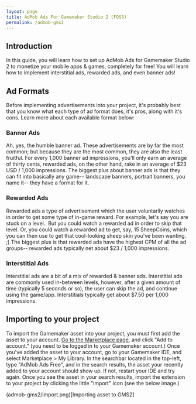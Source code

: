 ```yaml
---
layout: page
title: AdMob Ads For Gamemaker Studio 2 (FOSS)
permalink: /admob-gms2
---
```


## Introduction

In this guide, you will learn how to set up AdMob Ads for Gamemaker Studio 2 to monetize your mobile apps & games, completely for free! You will learn how to implement interstitial ads, rewarded ads, and even banner ads!

## Ad Formats

Before implementing advertisements into your project, it's probably best that you know what each type of ad format does, it's pros, along with it's cons. Learn more about each available format below:


### Banner Ads

Ah, yes, the humble banner ad. These advertisements are by far the most common; but because they are the most common, they are also the least fruitful. For every 1,000 banner ad impressions, you'll only earn an average of thirty cents, rewarded ads, on the other hand, rake in an average of $23 USD / 1,000 impressions. The biggest plus about banner ads is that they can fit into basically any game-- landscape banners, portrait banners, you name it-- they have a format for it.

### Rewarded Ads

Rewarded ads a type of advertisement which the user voluntarily watches in order to get some type of in-game reward. For example, let's say you are stuck on a level.. But you could watch a rewarded ad in order to skip that level. Or, you could watch a rewarded ad to get, say, 15 SheepCoins, which you can then use to get that cool-looking sheep skin you've been wanting. ;) The biggest plus is that rewarded ads have the highest CPM of all the ad groups-- rewarded ads typically net about $23 / 1,000 impressions.

### Interstitial Ads

Interstitial ads are a bit of a mix of rewarded & banner ads. Interstitial ads are commonly used in-between levels, however, after a given amount of time (typically 5 seconds or so), the user can skip the ad, and continue using the game/app. Interstitials typically get about $7.50 per 1,000 impressions.

## Importing to your project

To import the Gamemaker asset into your project, you must first add the asset to your account. [Go to the Marketplace page](https://marketplace.yoyogames.com/assets/9589/admob-ads-free), and click "Add to account." (you need to be logged in to your Gamemaker account.) Once you've added the asset to your account, go to your Gamemaker IDE, and select Marketplace > My Library. In the searchbar located in the top-left, type "AdMob Ads Free", and in the search results, the asset your recently added to your account should show up. If not, restart your IDE and try again. Once you see the asset in your search results, import the extension to your project by clicking the little "import" icon (see the below image.)

(admob-gms2/import.png)[Importing asset to GMS2]
